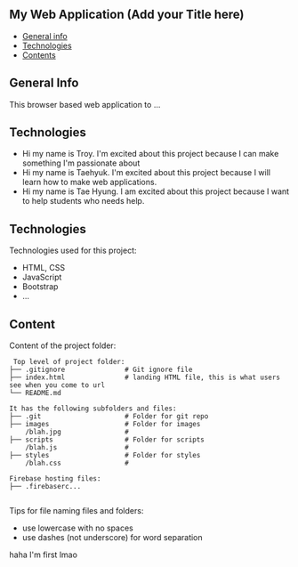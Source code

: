 ## My Web Application (Add your Title here)

* [General info](#general-info)
* [Technologies](#technologies)
* [Contents](#content)

## General Info
This browser based web application to ...


	
## Technologies
* Hi my name is Troy. I'm excited about this project because I can make something I'm passionate about
* Hi my name is Taehyuk. I'm excited about this project because I will learn how to make web applications.
* Hi my name is Tae Hyung. I am excited about this project because I want to help students who needs help.
	
## Technologies 
Technologies used for this project:
* HTML, CSS
* JavaScript
* Bootstrap
* ...

## Content
Content of the project folder:

```
 Top level of project folder: 
├── .gitignore               # Git ignore file
├── index.html               # landing HTML file, this is what users see when you come to url
└── README.md

It has the following subfolders and files:
├── .git                     # Folder for git repo
├── images                   # Folder for images
    /blah.jpg                # 
├── scripts                  # Folder for scripts
    /blah.js                 # 
├── styles                   # Folder for styles
    /blah.css                # 

Firebase hosting files: 
├── .firebaserc...


```

Tips for file naming files and folders:
* use lowercase with no spaces
* use dashes (not underscore) for word separation

haha I'm first lmao

